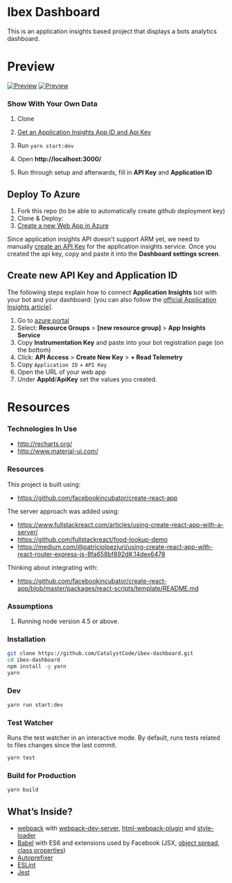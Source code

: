 # Ibex Dashboard
This is an application insights based project that displays a bots analytics dashboard.

# Preview

[![Preview](/docs/bot-framedash.png)](/docs/bot-framedash.png)
[![Preview](/docs/bot-framedash-msgs.png)](/docs/bot-framedash-msgs.png)

### Show With Your Own Data

1. Clone
2. [Get an Application Insights App ID and Api Key](https://dev.applicationinsights.io/documentation/Authorization/API-key-and-App-ID)

4. Run `yarn start:dev`
5. Open **http://localhost:3000/**
6. Run through setup and afterwards, fill in **API Key** and **Application ID**

## Deploy To Azure

1. Fork this repo (to be able to automatically create github deployment key)
2. Clone & Deploy:
3. [Create a new Web App in Azure](https://docs.microsoft.com/en-us/azure/app-service-web/app-service-continuous-deployment)

Since application insights API doesn't support ARM yet, we need to manually [create an API Key](https://dev.applicationinsights.io/documentation/Authorization/API-key-and-App-ID) for the application insights service.
Once you created the api key, copy and paste it into the **Dashboard settings screen**.

## Create new API Key and Application ID

The following steps explain how to connect **Application Insights** bot with your bot and your dashboard:
[you can also follow the [official Application Insights article](https://dev.applicationinsights.io/documentation/Authorization/API-key-and-App-ID)].

1. Go to [azure portal](https://portal.azure.com)
2. Select: **Resource Groups** > **[new resource group]** > **App Insights Service**
3. Copy **Instrumentation Key** and paste into your bot registration page (on the bottom)
4. Click: **API Access** > **Create New Key** > **+ Read Telemetry**
5. Copy `Application ID` + `API Key`
6. Open the URL of your web app
7. Under **AppId**/**ApiKey** set the values you created.

# Resources

### Technologies In Use

* http://recharts.org/
* http://www.material-ui.com/

### Resources
This project is built using:

* https://github.com/facebookincubator/create-react-app

The server approach was added using:

* https://www.fullstackreact.com/articles/using-create-react-app-with-a-server/
* https://github.com/fullstackreact/food-lookup-demo
* https://medium.com/@patriciolpezjuri/using-create-react-app-with-react-router-express-js-8fa658bf892d#.14dex6478

Thinking about integrating with:

* https://github.com/facebookincubator/create-react-app/blob/master/packages/react-scripts/template/README.md


### Assumptions
 1. Running node version 4.5 or above. 

### Installation
```bash
git clone https://github.com/CatalystCode/ibex-dashboard.git
cd ibex-dashboard
npm install -g yarn
yarn
```

### Dev
```bash
yarn run start:dev
```

### Test Watcher
Runs the test watcher in an interactive mode.
By default, runs tests related to files changes since the last commit.

```bash
yarn test
```

### Build for Production
```bash
yarn build
```

## What’s Inside?

* [webpack](https://webpack.github.io/) with [webpack-dev-server](https://github.com/webpack/webpack-dev-server), [html-webpack-plugin](https://github.com/ampedandwired/html-webpack-plugin) and [style-loader](https://github.com/webpack/style-loader)
* [Babel](http://babeljs.io/) with ES6 and extensions used by Facebook (JSX, [object spread](https://github.com/sebmarkbage/ecmascript-rest-spread/commits/master), [class properties](https://github.com/jeffmo/es-class-public-fields))
* [Autoprefixer](https://github.com/postcss/autoprefixer)
* [ESLint](http://eslint.org/)
* [Jest](http://facebook.github.io/jest)
